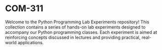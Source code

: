 # COM-311
Welcome to the Python Programming Lab Experiments repository! This collection contains a series of hands-on lab experiments designed to accompany our Python programming classes. Each experiment is aimed at reinforcing concepts discussed in lectures and providing practical, real-world applications.
